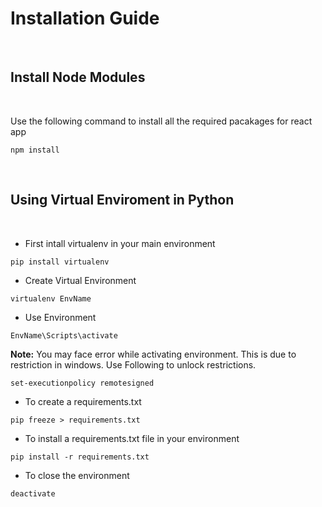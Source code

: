 # Installation Guide

<br/>

## Install Node Modules

<br/>

Use the following command to install all the required pacakages for react app

```
npm install
```

<br/>

## Using Virtual Enviroment in Python

<br/>

 - First intall virtualenv in your main environment
```
pip install virtualenv
```

- Create Virtual Environment
```
virtualenv EnvName
```

- Use Environment
```
EnvName\Scripts\activate
```

**Note:**
You may face error while activating environment. This is due to restriction in windows. Use Following to unlock restrictions.

```
set-executionpolicy remotesigned
```

- To create a requirements.txt
```
pip freeze > requirements.txt
```

- To install a requirements.txt file in your environment
```
pip install -r requirements.txt
```

- To close the environment
```
deactivate
```